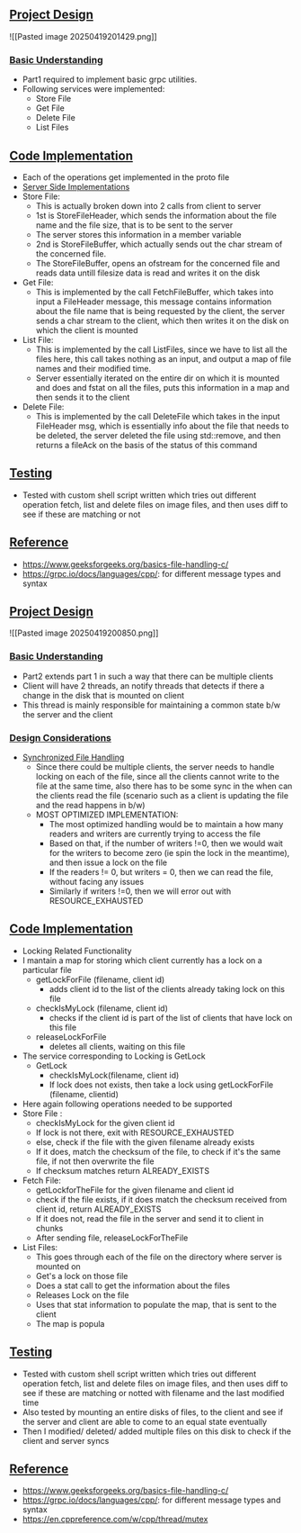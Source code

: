 
## <u>Project Design</u>


![[Pasted image 20250419201429.png]]

### <u>Basic Understanding</u>
- Part1 required to implement basic grpc utilities.
- Following services were implemented:
	- Store File
	- Get File
	- Delete File
	- List Files
## <u>Code Implementation</u>
- Each of the operations get implemented in the proto file
- <u>Server Side Implementations</u>
- Store File:
	- This is actually broken down into 2 calls from client to server
	- 1st is StoreFileHeader, which sends the information about the file name and the file size, that is to be sent to the server
	- The server stores this information in a member variable
	- 2nd is StoreFileBuffer, which actually sends out the char stream of the concerned file.
	- The StoreFileBuffer, opens an ofstream for the concerned file and reads data untill filesize data is read and writes it on the disk
- Get File:
	- This is implemented by the call FetchFileBuffer, which takes into input a FileHeader message, this message contains information about the file name that is being requested by the client, the server sends a char stream to the client, which then writes it on the disk on which the client is mounted 
- List File:
	- This is implemented by the call ListFiles, since we have to list all the files here, this call takes nothing as an input, and output a map of file names and their modified time.
	- Server essentially iterated on the entire dir on which it is mounted and does and fstat on all the files, puts this information in a map and then sends it to the client
- Delete File:
	- This is implemented by the call DeleteFile which takes in the input FileHeader msg, which is essentially info about the file that needs to be deleted, the server deleted the file using std::remove, and then returns a fileAck on the basis of the status of this command
## <u>Testing</u>
- Tested with custom shell script written which tries out different operation fetch, list and delete files on image files, and then uses diff to see if these are matching or not
## <u>Reference</u>
- https://www.geeksforgeeks.org/basics-file-handling-c/ 
- https://grpc.io/docs/languages/cpp/: for different message types and syntax

## <u>Project Design</u>
![[Pasted image 20250419200850.png]]

### <u>Basic Understanding</u>
- Part2 extends part 1 in such a way that there can be multiple clients
- Client will have 2 threads, an notify threads that detects if there a change in the disk that is mounted on client
- This thread is mainly responsible for maintaining a common state b/w the server and the client 
### <u>Design  Considerations</u>
- <u> Synchronized File Handling</u>
	- Since there could be multiple clients, the server needs to handle locking on each of the file, since all the clients cannot write to the file at the same time, also there has to be some sync in the when can the clients read the file (scenario such as a client is updating the file and the read happens in b/w)
	- MOST OPTIMIZED IMPLEMENTATION:
		- The most optimized handling would be to maintain a how many readers and writers are currently trying to access the file
		- Based on that, if the number of writers !=0, then we would wait for the writers to become zero (ie spin the lock in the meantime), and then issue a lock on the file
		- If the readers != 0, but writers = 0, then we can read the file, without facing any issues
		- Similarly if writers !=0, then we will error out with RESOURCE_EXHAUSTED
## <u>Code Implementation</u>
- Locking Related Functionality
- I mantain a map for storing which client currently has a lock on a particular file
	- getLockForFile (filename, client id)
		- adds client id to the list of the clients already taking lock on this file
	- checkIsMyLock (filename, client id)
		- checks if the client id is part of the list of clients that have lock on this file
	- releaseLockForFile
		- deletes all clients, waiting on this file
- The service corresponding to Locking is  GetLock
	- GetLock
		- checkIsMyLock(filename, client id)
		- If lock does not exists, then take a lock using getLockForFile (filename, clientid)
- Here again following operations needed to be supported	
- Store File :
	- checkIsMyLock for the given client id
	- If lock is not there, exit with RESOURCE_EXHAUSTED
	- else, check if the file with the given filename already exists
	- If it does, match the checksum of the file, to check if it's the same file, if not then overwrite the file
	- If checksum matches return ALREADY_EXISTS
- Fetch File:
	- getLockforTheFile for the given filename and client id
	- check if the file exists, if it does match the checksum received from client id, return ALREADY_EXISTS
	- If it does not, read the file in the server and send it to client in chunks
	- After sending file, releaseLockForTheFile
- List Files:
	- This goes through each of the file on the directory where server is mounted on
	- Get's a lock on those file
	- Does a stat call to get the information about the files
	- Releases Lock on the file
	- Uses that stat information to populate the map, that is sent to the client
	- The map is popula
## <u>Testing</u>
- Tested with custom shell script written which tries out different operation fetch, list and delete files on image files, and then uses diff to see if these are matching or notted with filename and the last modified time
- Also tested by mounting an entire disks of files, to the client and see if the server and client are able to come to an equal state eventually 
- Then I modified/ deleted/ added multiple files on this disk to check if the client and server syncs
## <u>Reference</u>
- https://www.geeksforgeeks.org/basics-file-handling-c/ 
- https://grpc.io/docs/languages/cpp/: for different message types and syntax
- https://en.cppreference.com/w/cpp/thread/mutex